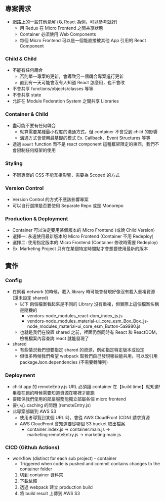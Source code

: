 ## 專案需求

- 網路上的一些其他見解 (以 React 為例，可以參考就好)
  - 用 Redux 在 Micro Frontend 之間共享狀態
  - Container 必須使用 Web Components
  - 每個 Micro Frontend 可以是一個能直接被其他 App 引用的 React Component

### Child & Child

- 不能有任何耦合
  - 否則單一專案的更新，會導致另一個耦合專案進行更新
  - 直到有一天可能會沒有人知道 React 怎麼用，也不會改
- 不會共享 functions/objects/classes 等等
- 不會共享 state
- 允許在 Module Federation System 之間共享 Libraries

### Container & Child

- 盡可能不要有任何耦合
  - 就算需要某種最小程度的溝通方式，但 container 不會受到 child 的影響
  - 溝通方式會使用最基礎的模式 Ex. Callback、Event Structures 等等
- 透過 `mount` function 而不是 react component 這種框架限定的東西，我們不會限制任何框架的使用

### Styling

- 不同專案的 CSS 不能互相影響，需要為 Scoped 的方式

### Version Control

- Version Control 的方式不應該影響專案
- 可以自行選擇是否要使用 Separate Repo 或是 Monorepo

### Production & Deployment

- Container 可以決定要用某個版本的 Micro Frontend (或說 Child Version)
- 選擇一: 永遠使用最新版本的 Micro Frontend (Container 不用 Redeploy)
- 選擇二: 使用指定版本的 Micro Frontend (Container 修改時需要 Redeploy)
- Ex. Marketing Project 只有在某個特定時間點才會想要使用最新的版本

## 實作

### Config

- 在察看 network 的時候，載入 library 時可能會發現好像沒有載入重複資源 (還未設定 shared)
  - 以下 兩個檔案看起來是不同的 Library 沒有重複，但實際上這個檔案名稱是隨機的
    - vendors-node_modules_react-dom_index_js.js
    - vendors-node_modules_material-ui_core_esm_Box_Box_js-node_modules_material-ui_core_esm_Button-5a9980.js
  - 也就是我們在設置 shared 之前，裡面仍然同時有 React 和 ReactDOM，檢視檔案內容查詢 react 就能發現了
- shared
  - 有些情況我們想要指定 shared 的資源，例如指定特定版本或設定
  - 但很多時候我們希望 webpack 幫我們自己發現哪些能共用，可以改引用 packageJson.dependencies (不需要轉陣列)

### Deployment

- child app 的 remoteEntry.js URL 必須讓 container 在【build time】就知道! 畢竟在跑的時候需要知道資源在哪裡才能跑
- 要確保我們使用的部屬服務能獨立部屬各個 micro frontend
- 要小心 caching 的問題 (remoteEntry.js)
- 此專案部屬到 AWS S3
  - 使用者導覽到某個 URL 時，會從 AWS CloudFront (CDN) 請求資源
  - AWS CloudFront 會知道要從哪個 S3 bucket 取出檔案
    - container:index.js -> container:main.js -> marketing:remoteEntry.js -> marketing:main.js

### CICD (Github Actions)

- workflow (distinct for each sub project) - container
  - Triggered when code is pushed and commit contains changes to the container folder
  1. 切到 container 資料夾
  2. 下載依賴
  3. 透過 webpack 建立 production build
  4. 將 build result 上傳到 AWS S3
